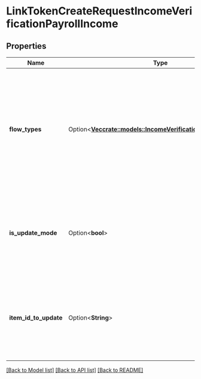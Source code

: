 # LinkTokenCreateRequestIncomeVerificationPayrollIncome

## Properties

Name | Type | Description | Notes
------------ | ------------- | ------------- | -------------
**flow_types** | Option<[**Vec<crate::models::IncomeVerificationPayrollFlowType>**](IncomeVerificationPayrollFlowType.md)> | The types of payroll income verification to enable for the Link session. If none are specified, then users will see both document and digital payroll income. | [optional]
**is_update_mode** | Option<**bool**> | An identifier to indicate whether the income verification Link token will be used for an update or not | [optional][default to false]
**item_id_to_update** | Option<**String**> | Uniquely identify a payroll income item to update with. It should only be used for update mode. | [optional]

[[Back to Model list]](../README.md#documentation-for-models) [[Back to API list]](../README.md#documentation-for-api-endpoints) [[Back to README]](../README.md)


